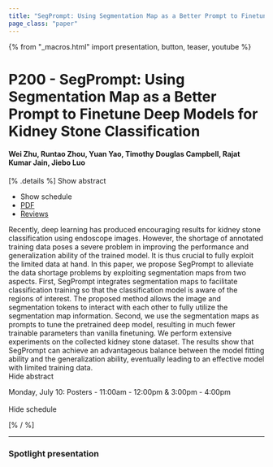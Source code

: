 ```yaml
---
title: "SegPrompt: Using Segmentation Map as a Better Prompt to Finetune Deep Models for Kidney Stone Classification"
page_class: "paper"
---
```


{% from "_macros.html" import presentation, button, teaser, youtube %}

# P200 - SegPrompt: Using Segmentation Map as a Better Prompt to Finetune Deep Models for Kidney Stone Classification

#### Wei Zhu, Runtao Zhou, Yuan Yao, Timothy Douglas Campbell, Rajat Kumar Jain, Jiebo Luo

[% .details %]
<a class="toggle_visibility" data-selector=".abstract" data-level="3">Show abstract</a>
- <a class="toggle_visibility" data-selector=".schedule" data-level="3">Show schedule</a>
- <a href="https://openreview.net/pdf?id=QXjGotk45lb">PDF</a>
- <a href="https://openreview.net/forum?id=QXjGotk45lb">Reviews</a>

<p>
    <span class="abstract">
        Recently, deep learning has produced encouraging results for kidney stone classification using endoscope images. However, the shortage of annotated training data poses a severe problem in improving the performance and generalization ability of the trained model. It is thus crucial to fully exploit the limited data at hand. In this paper, we propose SegPrompt to alleviate the data shortage problems by exploiting segmentation maps from two aspects. First, SegPrompt integrates segmentation maps to facilitate classification training so that the classification model is aware of the regions of interest. The proposed method allows the image and segmentation tokens to interact with each other to fully utilize the segmentation map information. Second, we use the segmentation maps as prompts to tune the pretrained deep model, resulting in much fewer trainable parameters than vanilla finetuning. We perform extensive experiments on the collected kidney stone dataset. The results show that SegPrompt can achieve an advantageous balance between the model fitting ability and the generalization ability, eventually leading to an effective model with limited training data.
        <br>
        <span class="actions"><a class="toggle_visibility" data-level="2">Hide abstract</a></span>
    </span>
</p>

<p>
    <span class="schedule">
        Monday, July 10: Posters - 11:00am - 12:00pm & 3:00pm - 4:00pm<br>
        <br>
        <span class="actions"><a class="toggle_visibility" data-level="2">Hide schedule</a></span>
    </span>
</p>
[% / %]

---


### Spotlight presentation
